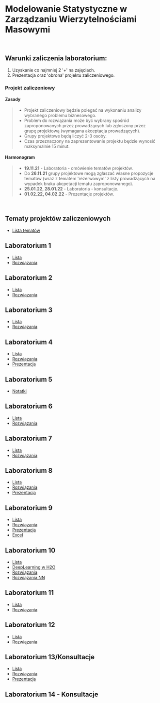 # Modelowanie Statystyczne w Zarządzaniu Wierzytelnościami Masowymi

<br>

## Warunki zaliczenia laboratorium:

1) Uzyskanie co najmniej 2 '+' na zajęciach.
2) Prezentacja oraz 'obrona' projektu zaliczeniowego.

### Projekt zaliczeniowy

#### Zasady
>- Projekt zaliczeniowy będzie polegać na wykonaniu analizy wybranego problemu biznesowego.
>- Problem do rozwiązania może być wybrany spośród zaproponowanych przez prowadzących lub zgłoszony przez grupę projektową (wymagana akceptacja prowadzących).
>- Grupy projektowe będą liczyć 2-3 osoby.
>- Czas przeznaczony na zaprezentowanie projektu będzie wynosić maksymalnie 15 minut.

#### Harmonogram

>- **19.11.21** - Laboratoria - omówienie tematów projektów.
>- Do **26.11.21** grupy projektowe mogą zgłaszać własne propozycje tematów (wraz z tematem 'rezerwowym' z listy prowadzących na wypadek braku akcpetacji tematu zaproponowanego).
>- **25.01.22, 28.01.22** - Laboratoria - konsultacje.
>- **01.02.22, 04.02.22** - Prezentacje projektów.

<br>

## Tematy projektów zaliczeniowych

- [Lista tematów](ListaZadan/tematyProjektów.md)

## Laboratorium 1

- [Lista](ListaZadan/01_ListaZadania.md)
- [Rozwiązania](ListaZadan/01_ListaRozwiazania.R)

## Laboratorium 2

- [Lista](ListaZadan/02_ListaEksploracja.md)
- [Rozwiązania](ListaZadan/02_ListaRozwiazania.R)

## Laboratorium 3

- [Lista](ListaZadan/03_ListaAnalizaSkupien.md)
- [Rozwiązania](ListaZadan/03_ListaRozwiazania.R)

## Laboratorium 4

- [Lista](ListaZadan/04_ListaBłądPredykcji.md)
- [Rozwiązania](ListaZadan/04_ListaRozwiazania.R)
- [Prezentacja](ListaZadan/Laboratorium4.pdf)

## Laboratorium 5

- [Notatki](ListaZadan/projekty_tablica.pdf)

## Laboratorium 6

- [Lista](ListaZadan/06_ListaDrzewaLasy.md)
- [Rozwiązania](ListaZadan/06_RozwiazaniaZadan.R)

## Laboratorium 7

- [Lista](ListaZadan/07_ListaOutliersAndNAs.md)
- [Rozwiązania](ListaZadan/07_RozwiazaniaZadan.R)

## Laboratorium 8

- [Lista](ListaZadan/08_ListaPCA.md)
- [Rozwiązania](ListaZadan/08_ListaRozwiazania.R)
- [Prezentacja](ListaZadan/08_PrezentacjaPCA.pdf)

## Laboratorium 9

- [Lista](ListaZadan/09_ListaRegresjaLiniowa.md)
- [Rozwiązania](ListaZadan/09_ListaRozwiazania.r)
- [Prezentacja](ListaZadan/09_PrezentacjaRegresja.pdf)
- [Excel](ListaZadan/09_RegresjaLiniowa.xlsx)

## Laboratorium 10

- [Lista](ListaZadan/10_ListaDoborCech.md)
- [DeepLearning w H2O](ListaZadan/DeepLearningBooklet.pdf)
- [Rozwiązania](ListaZadan/10_ListaRozwiazania.r)
- [Rozwiązania NN](ListaZadan/10_ListaRozwiazaniaNN.r)

## Laboratorium 11

- [Lista](ListaZadan/11_ListaGLM.md)
- [Rozwiązania](ListaZadan/11_ListaRozwiazania.r)

## Laboratorium 12

- [Lista](ListaZadan/12_ListaGAM.md)
- [Rozwiązania](ListaZadan/12_ListaRozwiazania.R) 

## Laboratorium 13/Konsultacje

- [Lista](ListaZadan/13_ListaPorownywanie.md)
- [Rozwiązania](ListaZadan/13_ListaRozwiazania.R)
- [Prezentacja](ListaZadan/13_PrezentacjaPorownywanie.pdf)

## Laboratorium 14 - Konsultacje
